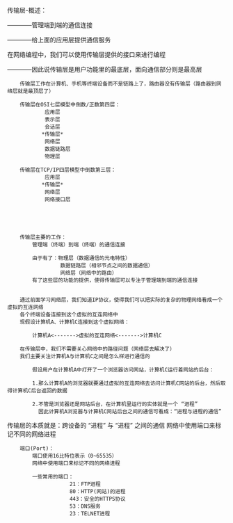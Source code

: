 传输层-概述：

————管理端到端的通信连接

————给上面的应用层提供通信服务

在网络编程中，我们可以使用传输层提供的接口来进行编程

————因此说传输层是用户功能里的最底层，面向通信部分则是最高层


		传输层工作在计算机、手机等终端设备而不是链路上了，路由器没有传输层（路由器到网络层就是最顶层了）

		传输层在OSI七层模型中倒数/正数第四层：
				应用层
				表示层
				会话层
			   *传输层*
			    网络层
				数据链路层
				物理层

		传输层在TCP/IP四层模型中倒数第三层：
				应用层
			   *传输层*
			    网络层
				网络接口层





		传输层主要的工作：
			管理端（终端）到端（终端）的通信连接

			由于有了：物理层（数据通信的光电特性）
					 数据链路层（相邻节点之间的数据通信）
					 网络层（网络中的路由）
			有了这些层的功能的提供，使得传输层可以专注于管理端到端的通信连接


		通过前面学习网络层，我们知道IP协议，使得我们可以把实际的复杂的物理网络看成一个虚拟的互连网络
		各个终端设备连接到这个虚拟的互连网络中
		现假设计算机A、计算机C连接到这个虚拟网络：

			计算机A<------->虚拟的互连网络<------->计算机C

		在传输层中，我们不需要关心网络中的路径问题（网络层去解决了）
		我们主要关注计算机A与计算机C之间是怎么样进行通信的

			假设用户在计算机A中打开了一个浏览器访问网站，计算机C运行着网站的后台：

			1.那么计算机A的浏览器就要通过虚拟的互连网络去访问计算机C网站的后台，然后取得计算机C后台返回的数据

			2.不管是浏览器还是网站后台，在计算机里运行的实体就是一个 “进程”
			  因此计算机A浏览器与计算机C网站后台之间的通信可看成：“进程与进程的通信”







传输层的本质就是：跨设备的 “进程” 与 “进程” 之间的通信
网络中使用端口来标记不同的网络进程


						



		端口(Port)：
			端口使用16比特位表示（0~65535）
			网络中使用端口来标记不同的网络进程

			一些常用的端口：
						21：FTP进程
						80：HTTP(网站)的进程
						443：安全的HTTPS协议
						53：DNS服务
						23：TELNET进程